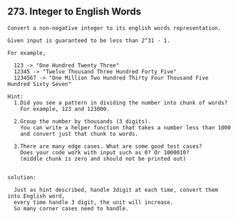 ## 273\. Integer to English Words

    Convert a non-negative integer to its english words representation. 
  
    Given input is guaranteed to be less than 2^31 - 1.
  
    For example,
  
      123 -> "One Hundred Twenty Three"
      12345 -> "Twelve Thousand Three Hundred Forty Five"
      1234567 -> "One Million Two Hundred Thirty Four Thousand Five Hundred Sixty Seven"
    
    Hint:
      1.Did you see a pattern in dividing the number into chunk of words? 
        For example, 123 and 123000.
      
      2.Group the number by thousands (3 digits). 
        You can write a helper function that takes a number less than 1000 
        and convert just that chunk to words.
      
      3.There are many edge cases. What are some good test cases? 
        Does your code work with input such as 0? Or 1000010? 
        (middle chunk is zero and should not be printed out)
  
  
    solution:
  
      Just as hint described, handle 3digit at each time, convert them into English word,
      every time handle 3 digit, the unit will increase.
      So many corner cases need to handle.
  